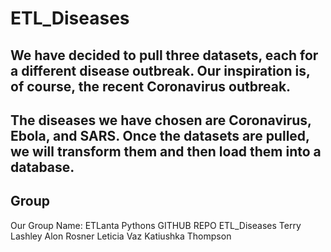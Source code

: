 # ETL_Diseases

## We have decided to pull three datasets, each for a different disease outbreak. Our inspiration is, of course, the recent Coronavirus outbreak. 
## The diseases we have chosen are Coronavirus, Ebola, and SARS. Once the datasets are pulled, we will transform them and then load them into a database.

## Group

Our Group Name: ETLanta Pythons
GITHUB REPO ETL_Diseases
Terry Lashley
Alon Rosner
Leticia Vaz
Katiushka Thompson
